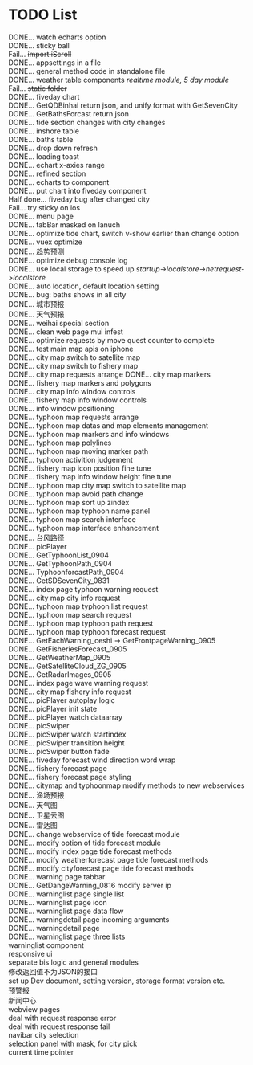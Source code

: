 ﻿# TODO List
DONE... watch echarts option  
DONE... sticky ball  
Fail... ~~import iScroll~~  
DONE... appsettings in a file  
DONE... general method code in standalone file  
DONE... weather table components *realtime module, 5 day module*  
Fail... ~~static folder~~  
DONE... fiveday chart    
DONE... GetQDBinhai return json, and unify format with GetSevenCity  
DONE... GetBathsForcast return json  
DONE... tide section changes with city changes  
DONE... inshore table  
DONE... baths table  
DONE... drop down refresh  
DONE... loading toast  
DONE... echart x-axies range  
DONE... refined section  
DONE... echarts to component  
DONE... put chart into fiveday component  
Half done... fiveday bug after changed city  
Fail... try sticky on ios  
DONE... menu page  
DONE... tabBar masked on lanuch  
DONE... optimize tide chart, switch v-show earlier than change option  
DONE... vuex optimize  
DONE... 趋势预测  
DONE... optimize debug console log  
DONE... use local storage to speed up *startup->localstore->netrequest->localstore*  
DONE... auto location, default location setting  
DONE... bug: baths shows in all city  
DONE... 城市预报  
DONE... 天气预报  
DONE... weihai special section  
DONE... clean web page mui infest  
DONE... optimize requests by move quest counter to complete  
DONE... test main map apis on iphone  
DONE... city map switch to satellite map  
DONE... city map switch to fishery map  
DONE... city map requests arrange
DONE... city map markers  
DONE... fishery map markers and polygons  
DONE... city map info window controls  
DONE... fishery map info window controls  
DONE... info window positioning  
DONE... typhoon map requests arrange  
DONE... typhoon map datas and map elements management  
DONE... typhoon map markers and info windows  
DONE... typhoon map polylines  
DONE... typhoon map moving marker path  
DONE... typhoon activition judgement  
DONE... fishery map icon position fine tune  
DONE... fishery map info window height fine tune  
DONE... typhoon map city map switch to satellite map  
DONE... typhoon map avoid path change  
DONE... typhoon map sort up zindex  
DONE... typhoon map typhoon name panel  
DONE... typhoon map search interface  
DONE... typhoon map interface enhancement  
DONE... 台风路径  
DONE... picPlayer  
DONE... GetTyphoonList_0904  
DONE... GetTyphoonPath_0904  
DONE... TyphoonforcastPath_0904  
DONE... GetSDSevenCity_0831  
DONE... index page typhoon warning request  
DONE... city map city info request  
DONE... typhoon map typhoon list request  
DONE... typhoon map search request  
DONE... typhoon map typhoon path request  
DONE... typhoon map typhoon forecast request  
DONE... GetEachWarning_ceshi -> GetFrontpageWarning_0905  
DONE... GetFisheriesForecast_0905  
DONE... GetWeatherMap_0905  
DONE... GetSatelliteCloud_ZG_0905  
DONE... GetRadarImages_0905  
DONE... index page wave warning request  
DONE... city map fishery info request  
DONE... picPlayer autoplay logic  
DONE... picPlayer init state  
DONE... picPlayer watch dataarray  
DONE... picSwiper  
DONE... picSwiper watch startindex  
DONE... picSwiper transition height  
DONE... picSwiper button fade  
DONE... fiveday forecast wind direction word wrap  
DONE... fishery forecast page  
DONE... fishery forecast page styling  
DONE... citymap and typhoonmap modify methods to new webservices  
DONE... 渔场预报   
DONE... 天气图  
DONE... 卫星云图  
DONE... 雷达图  
DONE... change webservice of tide forecast module  
DONE... modify option of tide forecast module  
DONE... modify index page tide forecast methods  
DONE... modify weatherforecast page tide forecast methods  
DONE... modify cityforecast page tide forecast methods  
DONE... warning page tabbar  
DONE... GetDangeWarning_0816 modify server ip  
DONE... warninglist page single list  
DONE... warninglist page icon  
DONE... warninglist page data flow  
DONE... warningdetail page incoming arguments  
DONE... warningdetail page  
DONE... warninglist page three lists   
warninglist component  
responsive ui  
separate bis logic and general modules  
修改返回值不为JSON的接口  
set up Dev document, setting version, storage format version etc.   
预警报  
新闻中心  
webview pages  
deal with request response error  
deal with request response fail  
navibar city selection  
selection panel with mask, for city pick  
current time pointer  
